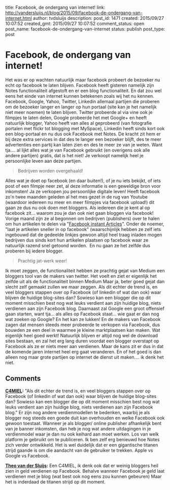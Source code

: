 title: Facebook, de ondergang van internet!
link: http://vandersluijs.nl/blog/2015/09/facebook-de-ondergang-van-internet.html
author: tvdsluijs
description: 
post_id: 1471
created: 2015/09/27 10:07:52
created_gmt: 2015/09/27 10:07:52
comment_status: open
post_name: facebook-de-ondergang-van-internet
status: publish
post_type: post

# Facebook, de ondergang van internet!

Het was er op wachten natuurlijk maar facebook probeert de bezoeker nu echt op facebook te laten blijven. Facebook heeft gisteren namelijk zijn Notes functionaliteit afgestoft en er een blog functionaliteit. En dat zou wel eens het einde van internet kunnen betekenen zoals wij het nu kennen. Facebook, Google, Yahoo, Twitter, Linkedin allemaal partijen die proberen om de bezoeker langer en langer op hun portaal (site kan je het namelijk niet meer noemen) te laten blijven. Twitter probeerde al via vine ook je filmpjes te laten delen, Google probeerde het met Google+ en heeft natuurlijk blogger, Yahoo heeft van alles al geprobeerd (van fotografie portalen met flickr tot blogging met MySpace), Linkedin heeft sinds kort ook een blog-portaal en nu dus ook Facebook met Notes. De kracht zit hem er bij deze extra services in dat des te langer een bezoeker blijft, des te meer advertenties een partij kan laten zien en des te meer ze van je weten. Want tja.... al lijkt alles wat je van Facebook gebruikt (en overigens ook alle andere partijen) gratis, dat is het niet! Je verkoopt namelijk heel je persoonlijke leven aan deze partijen. 

> Bedrijven worden overgehaald!

Alles wat je doet op facebook (en daar buiten!), of je nu iets bekijkt, of iets post of een filmpje neer zet, al deze informatie is een geweldige bron voor inkomsten! Ja ze verkopen jou persoonlijke digitale leven! Heeft facebook zo'n twee maanden geleden al het mes gezet in de rug van Youtube (waardoor iedereen nu meer en meer filmpjes via facebook upload!) dit gaan ze dus nu ook doen met bloggers. Als iedereen die je kent al op facebook zit... waarom zou je dan ook niet gaan bloggen via facebook! Vorige maand zijn ze al begonnen om bedrijven (publishers) over te halen om hun artikelen te delen via "[Facebook instant Articles](https://instantarticles.fb.com/)". Onder de noemer, "laat je artikelen sneller in op facebook" (waarschijnlijk hebben ze zelf iets ingebouwd dat de gedeelde linkjes gewoon altijd heel traag inladen mogen bedrijven dus sinds kort hun artikelen plaatsen op facebook waar ze natuurlijk razend snel getoond worden.  En nu gaan ze het zelfde dus proberen bij iedere blogger. 

> Prachtig jat-werk weer!

Ik moet zeggen, de functionaliteit hebben ze prachtig gejat van Medium een bloggers tool van de makers van twitter. Het voelt en ziet er eigenlijk het zelfde uit als de functionaliteit binnen Medium Maar ja, beter goed gejat dan slecht zelf gemaakt zullen we maar zeggen. Als dit echter de trend is, en veel bloggers stappen over op Facebook (of linkedin of wat dan ook) waar blijven de huidige blog-sites dan? Sowieso kan een blogger die op dit moment misschien best nog wat leuks verdient aan zijn huidige blog, niets verdienen aan zijn Facebook blog. Daarnaast zal Google een groot offensief gaan starten, want tja... als alles op Facebook staat... wie gaat er dan nog wat zoeken op Google? En het kan ze lukken! En de makers van Facebook zagen dat mensen steeds meer probeerde te verkopen via Facebook, dus bouwden ze een deel in waarmee je kleine marktplaatsen kan maken. Wat eigenlijk heel goed werkt! Natuurlijk blijven er altijd nog wel de download sites bestaan, en zal het erg lang duren voordat een blogger overstapt op Facebook als ze er niets meer aan verdienen. Maar de kans zit er dus in dat de komende jaren internet heel erg gaat veranderen. En of het goed is dan alleen nog maar grote partijen op internet de dienst uit maken.... ik denk het niet.

## Comments

**[C4MIEL](#10 "2015-09-28 10:04:02"):** "Als dit echter de trend is, en veel bloggers stappen over op Facebook (of linkedin of wat dan ook) waar blijven de huidige blog-sites dan? Sowieso kan een blogger die op dit moment misschien best nog wat leuks verdient aan zijn huidige blog, niets verdienen aan zijn Facebook blog." Er zijn nog andere verdienmodellen te bedenken, waarbij je als blogger nog steeds een goede duit kan overhouden en welke Facebook ook gewoon toestaat. Wanneer je als blogger/ online publisher afhankelijk bent van je banner inkomsten, dan heb je nog wat andere uitdagingen in je verdienmodel waar je dan nu ook keihard aan moet werken. Los van welk platform je gebruikt om te publiceren. Ik ben zelf erg benieuwd hoe Notes zich verder ontwikkeld. Het is wel duidelijk dat er een gigantische titanen strijd gaande is om die aandacht van de gebruiker te trekken. Apple vs Google vs Facebook.

**[Theo van der Sluijs](#11 "2015-09-28 10:23:27"):** Een C4MIEL, ik denk ook dat er weinig bloggers heil zien in geld verdienen op Facebook. Behalve wanneer Facebook je geld laat verdienen met je blog (wat best ook nog eens zou kunnen gebeuren) Maar het is inderdaad de titanen strijd op dit moment.

